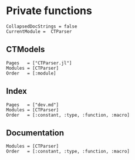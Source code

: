 # Private functions

```@meta
CollapsedDocStrings = false
CurrentModule =  CTParser
```

## CTModels 

```@autodocs
Pages   = ["CTParser.jl"]
Modules = [CTParser]
Order   = [:module]
```

## Index

```@index
Pages   = ["dev.md"]
Modules = [CTParser]
Order   = [:constant, :type, :function, :macro]
```

## Documentation

```@autodocs
Modules = [CTParser]
Order   = [:constant, :type, :function, :macro]
```
